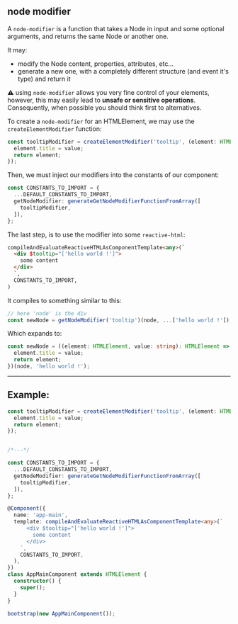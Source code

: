 ## node modifier

A `node-modifier` is a function that takes a Node in input and some optional arguments,
and returns the same Node or another one.

It may:

- modify the Node content, properties, attributes, etc...
- generate a new one, with a completely different structure (and event it's type) and return it

⚠️ using `node-modifier` allows you very fine control of your elements, however,
this may easily lead to **unsafe or sensitive operations**.
Consequently, when possible you should think first to alternatives.

To create a `node-modifier` for an HTMLElement, we may use the `createElementModifier` function:

```ts
const tooltipModifier = createElementModifier('tooltip', (element: HTMLElement, value: string): HTMLElement => {
  element.title = value;
  return element;
});
```

Then, we must inject our modifiers into the constants of our component:

```ts
const CONSTANTS_TO_IMPORT = {
  ...DEFAULT_CONSTANTS_TO_IMPORT,
  getNodeModifier: generateGetNodeModifierFunctionFromArray([
    tooltipModifier,
  ]),
};
```

The last step, is to use the modifier into some `reactive-html`:

```html
compileAndEvaluateReactiveHTMLAsComponentTemplate<any>(`
  <div $tooltip="['hello world !']">
    some content
  </div>
  `,
  CONSTANTS_TO_IMPORT,
)
```

It compiles to something similar to this:

```ts
// here 'node' is the div
const newNode = getNodeModifier('tooltip')(node, ...['hello world !']);
```

Which expands to: 

```ts
const newNode = ((element: HTMLElement, value: string): HTMLElement => {
  element.title = value;
  return element;
})(node, 'hello world !');
```



---

## Example:

```ts
const tooltipModifier = createElementModifier('tooltip', (element: HTMLElement, value: string): HTMLElement => {
  element.title = value;
  return element;
});


/*---*/

const CONSTANTS_TO_IMPORT = {
  ...DEFAULT_CONSTANTS_TO_IMPORT,
  getNodeModifier: generateGetNodeModifierFunctionFromArray([
    tooltipModifier,
  ]),
};

@Component({
  name: 'app-main',
  template: compileAndEvaluateReactiveHTMLAsComponentTemplate<any>(`
      <div $tooltip="['hello world !']">
        some content
      </div>
    `,
    CONSTANTS_TO_IMPORT,
  ),
})
class AppMainComponent extends HTMLElement {
  constructor() {
    super();
  }
}

bootstrap(new AppMainComponent());
```
